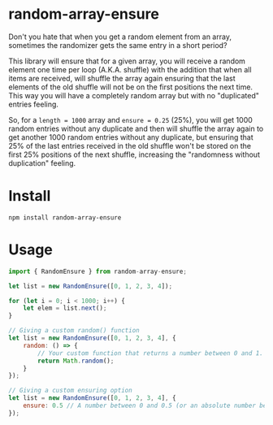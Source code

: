 # random-array-ensure
Don't you hate that when you get a random element from an array, sometimes the randomizer gets the same entry in a short period?

This library will ensure that for a given array, you will receive a random element one time per loop (A.K.A. shuffle) with the addition that when all items are received, will shuffle the array again ensuring that the last elements of the old shuffle will not be on the first positions the next time. This way you will have a completely random array but with no "duplicated" entries feeling.

So, for a `length = 1000` array and `ensure = 0.25` (25%), you will get 1000 random entries without any duplicate and then will shuffle the array again to get another 1000 random entries without any duplicate, but ensuring that 25% of the last entries received in the old shuffle won't be stored on the first 25% positions of the next shuffle, increasing the "randomness without duplication" feeling.

# Install
```
npm install random-array-ensure
```

# Usage
```JavaScript
import { RandomEnsure } from random-array-ensure;

let list = new RandomEnsure([0, 1, 2, 3, 4]);

for (let i = 0; i < 1000; i++) {
    let elem = list.next();
}

// Giving a custom random() function
let list = new RandomEnsure([0, 1, 2, 3, 4], {
    random: () => {
        // Your custom function that returns a number between 0 and 1. 0 inclusive and 1 exclusive.
        return Math.random();
    }
});

// Giving a custom ensuring option
let list = new RandomEnsure([0, 1, 2, 3, 4], {
    ensure: 0.5 // A number between 0 and 0.5 (or an absolute number between 1 and half of the array length)
});

```